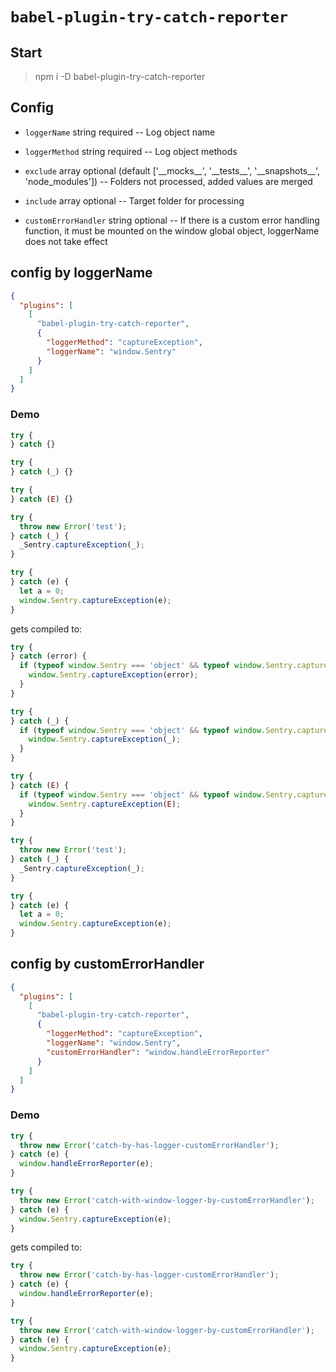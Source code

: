 # `babel-plugin-try-catch-reporter`

## Start

> npm i -D babel-plugin-try-catch-reporter

## Config

- `loggerName` string required -- Log object name

- `loggerMethod` string required -- Log object methods

- `exclude` array optional (default ['\_\_mocks\_\_', '\_\_tests\_\_', '\_\_snapshots\_\_', 'node_modules']) -- Folders not processed, added values are merged

- `include` array optional -- Target folder for processing

- `customErrorHandler` string optional -- If there is a custom error handling function, it must be mounted on the window global object, loggerName does not take effect

## config by loggerName

```json
{
  "plugins": [
    [
      "babel-plugin-try-catch-reporter",
      {
        "loggerMethod": "captureException",
        "loggerName": "window.Sentry"
      }
    ]
  ]
}
```

### Demo

```js
try {
} catch {}

try {
} catch (_) {}

try {
} catch (E) {}

try {
  throw new Error('test');
} catch (_) {
  _Sentry.captureException(_);
}

try {
} catch (e) {
  let a = 0;
  window.Sentry.captureException(e);
}
```

gets compiled to:

```js
try {
} catch (error) {
  if (typeof window.Sentry === 'object' && typeof window.Sentry.captureException === 'function') {
    window.Sentry.captureException(error);
  }
}

try {
} catch (_) {
  if (typeof window.Sentry === 'object' && typeof window.Sentry.captureException === 'function') {
    window.Sentry.captureException(_);
  }
}

try {
} catch (E) {
  if (typeof window.Sentry === 'object' && typeof window.Sentry.captureException === 'function') {
    window.Sentry.captureException(E);
  }
}

try {
  throw new Error('test');
} catch (_) {
  _Sentry.captureException(_);
}

try {
} catch (e) {
  let a = 0;
  window.Sentry.captureException(e);
}
```

## config by customErrorHandler

```json
{
  "plugins": [
    [
      "babel-plugin-try-catch-reporter",
      {
        "loggerMethod": "captureException",
        "loggerName": "window.Sentry",
        "customErrorHandler": "window.handleErrorReporter"
      }
    ]
  ]
}
```

### Demo

```js
try {
  throw new Error('catch-by-has-logger-customErrorHandler');
} catch (e) {
  window.handleErrorReporter(e);
}

try {
  throw new Error('catch-with-window-logger-by-customErrorHandler');
} catch (e) {
  window.Sentry.captureException(e);
}
```

gets compiled to:

```js
try {
  throw new Error('catch-by-has-logger-customErrorHandler');
} catch (e) {
  window.handleErrorReporter(e);
}

try {
  throw new Error('catch-with-window-logger-by-customErrorHandler');
} catch (e) {
  window.Sentry.captureException(e);
}
```
